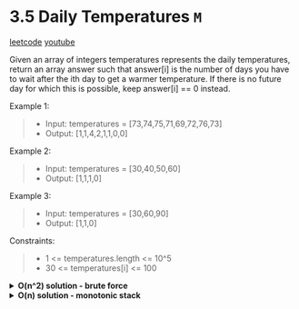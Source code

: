 # 3.5 Daily Temperatures `M`

[leetcode](https://leetcode.com/problems/daily-temperatures/)
[youtube](https://www.youtube.com/watch?v=cTBiBSnjO3c)

Given an array of integers temperatures represents the daily temperatures,
return an array answer such that answer[i] is the number of days you have to wait after the ith day to get a warmer temperature.
If there is no future day for which this is possible, keep answer[i] == 0 instead.

Example 1:
> - Input: temperatures = [73,74,75,71,69,72,76,73]
> - Output: [1,1,4,2,1,1,0,0]

Example 2:
> - Input: temperatures = [30,40,50,60]
> - Output: [1,1,1,0]

Example 3:
> - Input: temperatures = [30,60,90]
> - Output: [1,1,0]

Constraints:
> - 1 <= temperatures.length <= 10^5
> - 30 <= temperatures[i] <= 100

<details>
	<summary><b>O(n^2) solution - brute force</b></summary>

- init res array of integers
- loop in temperatures with i
	- loop in temperatures with j
		- if temp at j > temp at i
			- append j-i to res
			- go to outer loop
	- append 0 to res
- return res
</details>

<details>
	<summary><b>O(n) solution - monotonic stack</b></summary>

- init res array of integers filled with zeros
- init stack of indexes
- loop in temperatures (i, t)
	- while stack is not empty and t > top temp from stack
		- pop the top temp index from the stack
		- set res at popped temp index to: (i - popped temp index)
	- push i on top of the stack
 - return res

```go
func dailyTemperatures(temperatures []int) []int {
    n := len(temperatures)
    res := make([]int, n)
    stack := []int{} // Track unresolved temp indices waiting for warmer day

    for i, t := range temperatures {
        for len(stack) > 0 && t > temperatures[stack[len(stack)-1]] {
            // insert (i - popped topIdx) into res at topIdx
            topIdx := stack[len(stack)-1]
            stack = stack[:len(stack)-1]
            res[topIdx] = i - topIdx // how many days were waited
        }
        stack = append(stack, i) // push curr index to stack waiting for warmer day
    }
    
    return res
}
```
</details>
